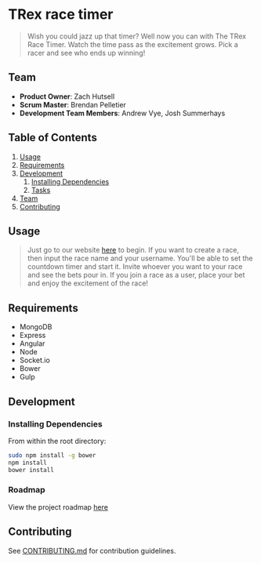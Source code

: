 # TRex race timer

> Wish you could jazz up that timer? Well now you can with The TRex Race Timer. Watch the time pass as the excitement grows. Pick a racer and see who ends up winning!

## Team

  - __Product Owner__: Zach Hutsell
  - __Scrum Master__: Brendan Pelletier
  - __Development Team Members__: Andrew Vye, Josh Summerhays

## Table of Contents

1. [Usage](#Usage)
1. [Requirements](#requirements)
1. [Development](#development)
    1. [Installing Dependencies](#installing-dependencies)
    1. [Tasks](#tasks)
1. [Team](#team)
1. [Contributing](#contributing)

## Usage

> Just go to our website [here](trex-timer.herokuapp.com) to begin. If you want to create a race, then input the race name and your username. You'll be able to set the countdown timer and start it. Invite whoever you want to your race and see the bets pour in. If you join a race as a user, place your bet and enjoy the excitement of the race!

## Requirements

- MongoDB
- Express
- Angular
- Node
- Socket.io
- Bower
- Gulp

## Development

### Installing Dependencies

From within the root directory:

```sh
sudo npm install -g bower
npm install
bower install
```

### Roadmap

View the project roadmap [here](https://github.com/HRR16-TRex/TRex/issues)


## Contributing

See [CONTRIBUTING.md](CONTRIBUTING.md) for contribution guidelines.
